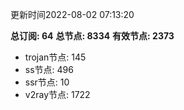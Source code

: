 更新时间2022-08-02 07:13:20

**总订阅: 64**
**总节点: 8334**
**有效节点: 2373**
- trojan节点: 145
- ss节点: 496
- ssr节点: 10
- v2ray节点: 1722
